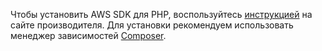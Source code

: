 Чтобы установить AWS SDK для PHP, воспользуйтесь [инструкцией](https://docs.aws.amazon.com/sdk-for-php/v3/developer-guide/getting-started_index.html) на сайте производителя. Для установки рекомендуем использовать менеджер зависимостей [Composer](https://getcomposer.org/).